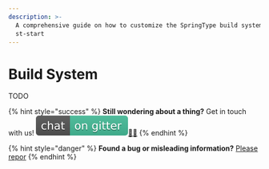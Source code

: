 ```yaml
---
description: >-
  A comprehensive guide on how to customize the SpringType build system:
  st-start
---
```


# Build System

TODO



{% hint style="success" %}
**Still wondering about a thing?** Get in touch with us! [![](.gitbook/assets/gitter.svg)](https://gitter.im/springtype-official/springtype?utm_source=badge&utm_medium=badge&utm_campaign=pr-badge)[💬](https://emojipedia.org/speech-balloon/)[🤓](https://emojipedia.org/nerd-face/)
{% endhint %}

{% hint style="danger" %}
**Found a bug or misleading information?** [Please repor](https://github.com/springtype-org/springtype/issues)
{% endhint %}

